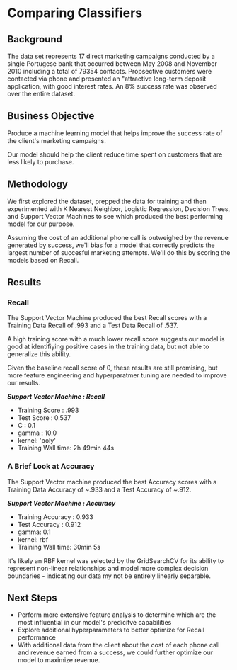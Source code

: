 # Comparing Classifiers

## Background
The data set represents 17 direct marketing campaigns conducted by a single Portugese bank that occurred between May 2008 and November 2010 including a total of 79354 contacts. Propsective customers were contacted via phone and presented an "attractive long-term deposit application, with good interest rates. An 8% success rate was observed over the entire dataset.

## Business Objective
Produce a machine learning model that helps improve the success rate of the client's marketing campaigns.

Our model should help the client reduce time spent on customers that are less likely to purchase. 

## Methodology
We first explored the dataset, prepped the data for training and then experimented with K Nearest Neighbor, Logistic Regression, Decision Trees, and Support Vector Machines to see which produced the best performing model for our purpose.

Assuming the cost of an additional phone call is outweighed by the revenue generated by success, we'll bias for a model that correctly predicts the largest number of succesful marketing attempts. We'll do this by scoring the models based on Recall.

## Results
### Recall
The Support Vector Machine produced the best Recall scores with a Training Data Recall of .993 and a Test Data Recall of .537.

A high training score with a much lower recall score suggests our model is good at identifiying positive cases in the training data, but not able to generalize this ability. 

Given the baseline recall score of 0, these results are still promising, but more feature engineering and hyperparatmer tuning are needed to improve our results.

***Support Vector Machine : Recall***
*   Training Score : .993
*   Test Score : 0.537
*   C : 0.1
*   gamma : 10.0
*   kernel: 'poly'
*   Training Wall time: 2h 49min 44s

### A Brief Look at Accuracy
The Support Vector machine produced the best Accuracy scores with a Training Data Accuracy of ~.933 and a Test Accuracy of ~.912. 

***Support Vector Machine : Accuracy***
*   Training Accuracy : 0.933
*   Test Accuracy : 0.912
*   gamma: 0.1
*   kernel: rbf
*   Training Wall time: 30min 5s

It's likely an RBF kernel was selected by the GridSearchCV for its ability to represent non-linear relationships and model more complex decision boundaries - indicating our data my not be entirely linearly separable.

## Next Steps
*  Perform more extensive feature analysis to determine which are the most influential in our model's predicitve capabilities
*  Explore additional hyperparameters to better optimize for Recall performance
* With additional data from the client about the cost of each phone call and revenue earned from a success, we could further optimize our model to maximize revenue.

